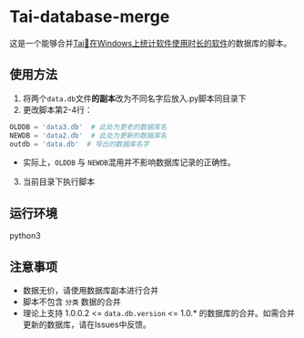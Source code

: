 # Tai-database-merge
这是一个能够合并[Tai👻在Windows上统计软件使用时长的软件](https://github.com/Planshit/Tai)的数据库的脚本。
## 使用方法
1. 将两个`data.db`文件**的副本**改为不同名字后放入.py脚本同目录下
2. 更改脚本第2-4行：
```py
OLDDB = 'data3.db'  # 此处为更老的数据库名
NEWDB = 'data2.db'  # 此处为更新的数据库名
outdb = 'data.db'  # 导出的数据库名字
```
* 实际上，`OLDDB` 与 `NEWDB`混用并不影响数据库记录的正确性。
3. 当前目录下执行脚本
## 运行环境
python3
## 注意事项
* 数据无价，请使用数据库副本进行合并
* 脚本不包含 `分类` 数据的合并
* 理论上支持 1.0.0.2 <= `data.db.version` <= 1.0.* 的数据库的合并。如需合并更新的数据库，请在Issues中反馈。
